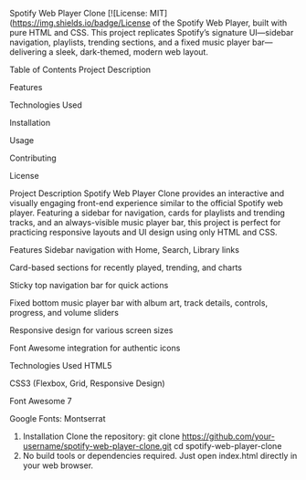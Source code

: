 Spotify Web Player Clone
[![License: MIT](https://img.shields.io/badge/License of the Spotify Web Player, built with pure HTML and CSS. This project replicates Spotify’s signature UI—sidebar navigation, playlists, trending sections, and a fixed music player bar—delivering a sleek, dark-themed, modern web layout.

Table of Contents
Project Description

Features

Technologies Used

Installation

Usage

Contributing

License

Project Description
Spotify Web Player Clone provides an interactive and visually engaging front-end experience similar to the official Spotify web player. Featuring a sidebar for navigation, cards for playlists and trending tracks, and an always-visible music player bar, this project is perfect for practicing responsive layouts and UI design using only HTML and CSS.

Features
Sidebar navigation with Home, Search, Library links

Card-based sections for recently played, trending, and charts

Sticky top navigation bar for quick actions

Fixed bottom music player bar with album art, track details, controls, progress, and volume sliders

Responsive design for various screen sizes

Font Awesome integration for authentic icons

Technologies Used
HTML5

CSS3 (Flexbox, Grid, Responsive Design)

Font Awesome 7

Google Fonts: Montserrat

1. Installation
Clone the repository:
git clone https://github.com/your-username/spotify-web-player-clone.git
cd spotify-web-player-clone
2. No build tools or dependencies required.
Just open index.html directly in your web browser.

